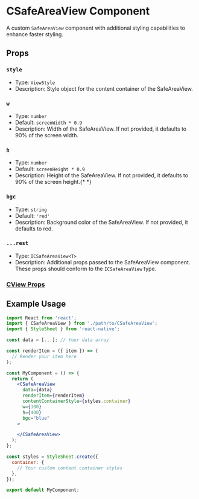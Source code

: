 # CSafeAreaView Component

A custom `SafeAreaView` component with additional styling capabilities to enhance faster styling.

## Props

### `style`

- Type: `ViewStyle`
- Description: Style object for the content container of the SafeAreaView.

### `w`

- Type: `number`
- Default: `screenWidth * 0.9`
- Description: Width of the SafeAreaView. If not provided, it defaults to 90% of the screen width.

### `h`

- Type: `number`
- Default: `screenHeight * 0.9`
- Description: Height of the SafeAreaView. If not provided, it defaults to 90% of the screen height.{\* \*}

### `bgc`

- Type: `string`
- Default: `'red'`
- Description: Background color of the SafeAreaView. If not provided, it defaults to red.

### `...rest`

- Type: `ICSafeAreaView<T>`
- Description: Additional props passed to the SafeAreaView component. These props should conform to the `ICSafeAreaView` type.

### [CView Props](../view/CView.md)

## Example Usage

```jsx
import React from 'react';
import { CSafeAreaView } from './path/to/CSafeAreaView';
import { StyleSheet } from 'react-native';

const data = [...]; // Your data array

const renderItem = ({ item }) => (
  // Render your item here
);

const MyComponent = () => {
  return (
    <CSafeAreaView
      data={data}
      renderItem={renderItem}
      contentContainerStyle={styles.container}
      w={300}
      h={400}
      bgc="blue"
    >

    </CSafeAreaView>
  );
};

const styles = StyleSheet.create({
  container: {
    // Your custom content container styles
  },
});

export default MyComponent;
```
